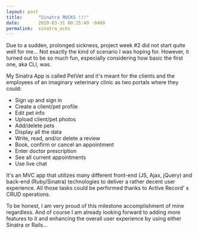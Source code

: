 ```yaml
---
layout: post
title:      "Sinatra ЯOCKS !!!"
date:       2020-03-31 00:25:49 -0400
permalink:  sinatra_ocks
---
```



Due to a sudden, prolonged sickness, project week #2 did not start quite well for me... Not exactly the kind of scenario I was hoping for. However, it turned out to be so much fun, especially considering how basic the first one, aka CLI, was.

My Sinatra App is called PetVet and it's meant for the clients and the employees of an imaginary veterinary clinic as two portals where they could:

* Sign up and sign in
* Create a client/pet profile
* Edit pet info
* Upload client/pet photos
* Add/delete pets
* Display all the data
* Write, read, and/or delete a review
* Book, confirm or cancel an appointment
* Enter doctor prescription
* See all current appointments
* Use live chat

It's an MVC app that utilizes many different front-end (JS, Ajax, jQuery) and back-end  (Ruby/Sinatra) technologies to deliver a rather decent user experience. All those tasks could be performed thanks to Active Record' s CRUD operations. 

To be honest, I am very proud of this milestone accomplishment of mine regardless. And of course I am already looking forward to adding more features to it and enhancing the overall user experience by using either Sinatra or Rails...

